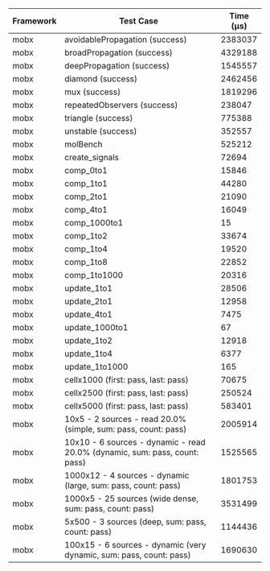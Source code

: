 | Framework | Test Case | Time (μs) |
| --- | --- | --- |
| mobx | avoidablePropagation (success) | 2383037 |
| mobx | broadPropagation (success) | 4329188 |
| mobx | deepPropagation (success) | 1545557 |
| mobx | diamond (success) | 2462456 |
| mobx | mux (success) | 1819296 |
| mobx | repeatedObservers (success) | 238047 |
| mobx | triangle (success) | 775388 |
| mobx | unstable (success) | 352557 |
| mobx | molBench | 525212 |
| mobx | create_signals | 72694 |
| mobx | comp_0to1 | 15846 |
| mobx | comp_1to1 | 44280 |
| mobx | comp_2to1 | 21090 |
| mobx | comp_4to1 | 16049 |
| mobx | comp_1000to1 | 15 |
| mobx | comp_1to2 | 33674 |
| mobx | comp_1to4 | 19520 |
| mobx | comp_1to8 | 22852 |
| mobx | comp_1to1000 | 20316 |
| mobx | update_1to1 | 28506 |
| mobx | update_2to1 | 12958 |
| mobx | update_4to1 | 7475 |
| mobx | update_1000to1 | 67 |
| mobx | update_1to2 | 12918 |
| mobx | update_1to4 | 6377 |
| mobx | update_1to1000 | 165 |
| mobx | cellx1000 (first: pass, last: pass) | 70675 |
| mobx | cellx2500 (first: pass, last: pass) | 250524 |
| mobx | cellx5000 (first: pass, last: pass) | 583401 |
| mobx | 10x5 - 2 sources - read 20.0% (simple, sum: pass, count: pass) | 2005914 |
| mobx | 10x10 - 6 sources - dynamic - read 20.0% (dynamic, sum: pass, count: pass) | 1525565 |
| mobx | 1000x12 - 4 sources - dynamic (large, sum: pass, count: pass) | 1801753 |
| mobx | 1000x5 - 25 sources (wide dense, sum: pass, count: pass) | 3531499 |
| mobx | 5x500 - 3 sources (deep, sum: pass, count: pass) | 1144436 |
| mobx | 100x15 - 6 sources - dynamic (very dynamic, sum: pass, count: pass) | 1690630 |
